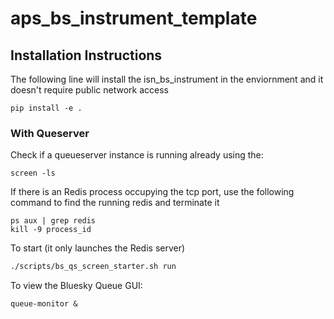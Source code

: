# aps_bs_instrument_template
## Installation Instructions

The following line will install the isn_bs_instrument in the enviornment and it doesn't require public network access

```
pip install -e . 
```

### With Queserver
Check if a queueserver instance is running already using the:

```
screen -ls
```

If there is an Redis process occupying the tcp port, use the following command to find the running redis and terminate it

```
ps aux | grep redis
kill -9 process_id
```


To start (it only launches the Redis server)

```bash
./scripts/bs_qs_screen_starter.sh run
```

To view the Bluesky Queue GUI:

```
queue-monitor &  
```
